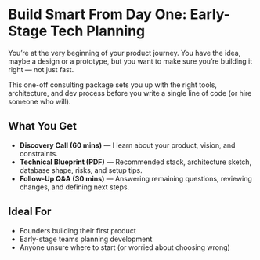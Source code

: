 # Build Smart From Day One: Early-Stage Tech Planning

You’re at the very beginning of your product journey. You have the idea, maybe a design or a prototype, but you want to make sure you’re building it right — not just fast.

This one-off consulting package sets you up with the right tools, architecture, and dev process before you write a single line of code (or hire someone who will).

## What You Get

- **Discovery Call (60 mins)** — I learn about your product, vision, and constraints.
- **Technical Blueprint (PDF)** — Recommended stack, architecture sketch, database shape, risks, and setup tips.
- **Follow-Up Q&A (30 mins)** — Answering remaining questions, reviewing changes, and defining next steps.

## Ideal For

- Founders building their first product
- Early-stage teams planning development
- Anyone unsure where to start (or worried about choosing wrong)